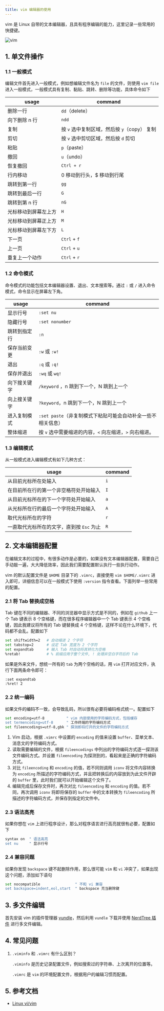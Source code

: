 ```yaml
---
title: vim 编辑器的使用
---
```


vim 是 Linux 自带的文本编辑器，且具有程序编辑的能力，这里记录一些常用的快捷键。

![vim](/operating-system/img/vim.png)

## 1. 单文件操作

### 1.1 一般模式

编辑文件首先进入一般模式，例如想编辑文件名为 `file` 的文件，则使用 `vim file` 进入一般模式，一般模式具有复制、黏贴、跳转、删除等功能，具体命令如下

| usage                | command                                      |
| -------------------- | -------------------------------------------- |
| 删除一行             | `dd`（delete）                               |
| 向下删除 n 行        | `ndd`                                        |
| 复制                 | 按 `v` 选中复制区域，然后按 `y`（copy） 复制 |
| 剪切                 | 按 `v` 选中剪切区域，然后按 `d` 剪切         |
| 粘贴                 | `p`（paste）                                 |
| 撤回                 | `u`（undo）                                  |
| 恢复撤回             | `Ctrl + r`                                   |
| 行内移动             | 0  移动到行头，$ 移动到行尾                  |
| 跳转到第一行         | `gg`                                         |
| 跳转到最后一行       | `G`                                          |
| 跳转到第 n 行        | `nG`                                         |
| 光标移动到屏幕左上方 | `H`                                          |
| 光标移动到屏幕正上方 | `M`                                          |
| 光标移动到屏幕左下方 | `L`                                          |
| 下一页               | `Ctrl` + `f`                                 |
| 上一页               | `Ctrl` + `u`                                 |
| 重复上一个动作       | `Ctrl` + `r`                                 |

### 1.2 命令模式

命令模式的功能包括文本编辑器设置、退出、文本搜索等。通过 `:` 或 `/` 进入命令模式，命令显示在屏幕左下角。

| usage        | command                                                      |
| ------------ | ------------------------------------------------------------ |
| 显示行号     | `:set nu`                                                    |
| 隐藏行号     | `:set nonumber`                                              |
| 跳转到指定行 | `:n`                                                         |
| 保存当前变更 | `:w` 或 `:w!`                                                |
| 退出         | `:q` 或 `:q!`                                                |
| 保存并退出   | `:wq` 或 `wq!`                                               |
| 向下搜关键字 | `/keyword` ，n 跳到下一个，N 跳到上一个                      |
| 向上搜关键字 | `?keyword`，n 跳到下一个，N 跳到上一个                       |
| 进入复制模式 | `:set paste`（非复制模式下粘贴可能会自动补全一些不相关信息） |
| 整体缩进     | 按 `v` 选中需要缩进的内容，`<` 向左缩进，`>` 向右缩进。      |

### 1.3 编辑模式

从一般模式进入编辑模式有如下几种方式：

| usage                                     | command |
| ----------------------------------------- | ------- |
| 从目前光标所在处输入                      | `i`     |
| 在目前所在行的第一个非空格符处开始输入    | `I`     |
| 从目前光标所在的下一个字符处开始输入      | `a`     |
| 从光标所在行的最后一个字符处开始输入      | `A`     |
| 取代光标所在的字符                        | `r`     |
| 一直取代光标所在的文字，直到按 `Esc` 为止 | `R`     |

## 2. 文本编辑器配置

在编辑文本的过程中，有很多动作是必要的，如果没有文本编辑器配置，需要自己手动敲一遍，大大降低效率，因此我们需要配置默认执行一些执行动作。

vim 的默认配置文件是 `$HOME` 目录下的 `.vimrc`，直接使用 `vim $HOME/.vimrc` 进入即可，详细信息可以在一般模式下使用 `:version` 指令查看。下面列举一些常用的配置。

### 2.1 将 Tab 替换成空格

Tab 键在不同的编辑器、不同的浏览器中显示方式是不同的，例如在 `github` 上一个 Tab 键表示 8 个空格键，而在很多程序编辑器中一个 Tab 键表示 4 个空格键，因此我建议将所有的 Tab 键替换成 4 个空格键，这样不论在什么环境下，代码都不会乱。配置如下

```bash
set shiftwidth=2   # 自动缩进 2 个字符
set tabstop=2      # 设定 Tab 宽度为 2 个字符
set expandtab      # 输入 Tab 时自动将其转化为空格
%retab!            # % 前缀应用于整个文件, ! 处理非空白字符后的 Tab
```

如果是外来文件，想统一所有的 `tab` 为两个空格的话，用 `vim` 打开对应文件，执行下面两条命令即可：

```bash
:set expandtab
:%ret! 2
```

### 2.2 统一编码

如果文件的编码不一致，会导致乱码，所以很有必要将编码格式统一。配置如下

```bash
set encoding=utf-8          " vim 内部使用的字符编码方式，包括缓存
set termencoding=utf-8      " 工作终端的字符编码方式
set fileencodings=utf-8,gbk " 探测即将打开的文件的字符编码方式
```

1. Vim 启动，根据 `.vimrc` 中设置的 `encoding` 的值来设置 `buffer`、菜单文本、消息文的字符编码方式。
2. 读取需要编辑的文件，根据 `fileencodings` 中列出的字符编码方式逐一探测该文件编码方式。并设置 `fileencoding` 为探测到的，看起来是正确的字符编码方式。
3. 对比 `fileencoding` 和 `encoding` 的值，若不同则调用 `iconv` 将文件内容转换为 `encoding` 所描述的字符编码方式，并且把转换后的内容放到为此文件开辟的 `buffer` 里，此时我们就可以开始编辑这个文件了。
4. 编辑完成后保存文件时，再次对比 `fileencoding` 和 `encoding` 的值。若不同，再次调用 `iconv` 将即将保存的 `buffer` 中的文本转换为 `fileencoding` 所描述的字符编码方式，并保存到指定的文件中。

### 2.3 语法高亮

如果你想在 `vim` 上进行程序设计，那么对程序语言进行高亮就很有必要，配置如下

```bash
syntax on  " 语法高亮
set nu     " 显示行号
```

### 2.4 兼容问题

如果你发现 `backspace` 键不起删除作用，那么很可能 `vim` 和 `vi` 冲突了，如果出现这个问题，添加如下语句

```bash
set nocompatible                " 不和 vi 兼容
set backspace=indent,eol,start  " backspace 充当删除键
```

## 3. 多文件编辑

首先安装 vim 的插件管理器 [vundle](https://github.com/VundleVim/Vundle.vim)，然后利用 `vundle` 下载并使用 [NerdTree 插件](https://github.com/scrooloose/nerdtree) 进行多文件编辑。

## 4. 常见问题

1. `.viminfo` 和 `.vimrc` 有什么区别？

   `.viminfo` 是历史记录配置文件，例如搜索过的字符串、上次离开的位置等。

   `.vimrc` 是 `vim` 的环境配置文件，根据用户的编辑习惯而配置。

## 5. 参考文档

- [Linux vi/vim](https://www.runoob.com/linux/linux-vim.html)